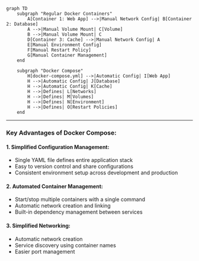 

```mermaid
graph TD
    subgraph "Regular Docker Containers"
        A[Container 1: Web App] -->|Manual Network Config| B[Container 2: Database]
        A -->|Manual Volume Mount| C[Volume]
        B -->|Manual Volume Mount| C
        D[Container 3: Cache] -->|Manual Network Config| A
        E[Manual Environment Config]
        F[Manual Restart Policy]
        G[Manual Container Management]
    end

    subgraph "Docker Compose"
        H[docker-compose.yml] -->|Automatic Config| I[Web App]
        H -->|Automatic Config| J[Database]
        H -->|Automatic Config| K[Cache]
        H -->|Defines| L[Networks]
        H -->|Defines| M[Volumes]
        H -->|Defines| N[Environment]
        H -->|Defines| O[Restart Policies]
    end
```
---

### Key Advantages of Docker Compose:

#### 1. Simplified Configuration Management:

- Single YAML file defines entire application stack
- Easy to version control and share configurations
- Consistent environment setup across development and production

#### 2. Automated Container Management:

- Start/stop multiple containers with a single command
- Automatic network creation and linking
- Built-in dependency management between services

#### 3. Simplified Networking:
- Automatic network creation
- Service discovery using container names
- Easier port management
